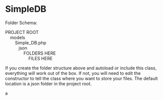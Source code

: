 SimpleDB
========

Folder Schema:

PROJECT ROOT<br />
&nbsp;&nbsp;&nbsp;&nbsp;models<br />
&nbsp;&nbsp;&nbsp;&nbsp;&nbsp;&nbsp;&nbsp;&nbsp;Simple_DB.php<br />
&nbsp;&nbsp;&nbsp;&nbsp;&nbsp;&nbsp;&nbsp;&nbsp;&nbsp;&nbsp;&nbsp;json<br />
&nbsp;&nbsp;&nbsp;&nbsp;&nbsp;&nbsp;&nbsp;&nbsp;&nbsp;&nbsp;&nbsp;&nbsp;&nbsp;&nbsp;&nbsp;FOLDERS HERE<br />
&nbsp;&nbsp;&nbsp;&nbsp;&nbsp;&nbsp;&nbsp;&nbsp;&nbsp;&nbsp;&nbsp;&nbsp;&nbsp;&nbsp;&nbsp;&nbsp;&nbsp;&nbsp;&nbsp;FILES HERE
    
If you create the folder structure above and autoload or include this class, everything will work out of the box. 
If not, you will need to edit the constructor to tell the class where you want to store your files. The default 
location is a json folder in the project root.

a
